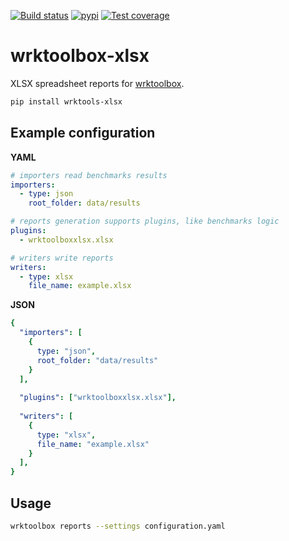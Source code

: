 [![Build status](https://robertoprevato.visualstudio.com/wrktoolbox/_apis/build/status/wrktoolbox-xlsx-CI)](https://robertoprevato.visualstudio.com/wrktoolbox/_build/latest?definitionId=17) [![pypi](https://img.shields.io/pypi/v/wrktools-xlsx.svg?color=blue)](https://pypi.org/project/wrktools-xlsx/) [![Test coverage](https://img.shields.io/azure-devops/coverage/robertoprevato/wrktoolbox/17.svg)](https://robertoprevato.visualstudio.com/wrktoolbox/_build?definitionId=17)

# wrktoolbox-xlsx
XLSX spreadsheet reports for [wrktoolbox](https://github.com/RobertoPrevato/wrktoolbox).

```bash
pip install wrktools-xlsx
```

## Example configuration

**YAML**
```yaml
# importers read benchmarks results
importers:
  - type: json
    root_folder: data/results

# reports generation supports plugins, like benchmarks logic
plugins:
  - wrktoolboxxlsx.xlsx

# writers write reports
writers:
  - type: xlsx
    file_name: example.xlsx

```

**JSON**
```yaml
{
  "importers": [
    {
      type: "json",
      root_folder: "data/results"
    }
  ],
  
  "plugins": ["wrktoolboxxlsx.xlsx"],
  
  "writers": [
    {
      type: "xlsx",
      file_name: "example.xlsx"
    }
  ],
}

```

## Usage
```bash
wrktoolbox reports --settings configuration.yaml
```